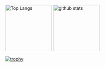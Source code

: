 <p align="left"> 
  <img alt="Top Langs" height="150px" src="https://github-readme-stats.vercel.app/api/top-langs/?username=nibo164&layout=compact&count_private=true&show_icons=true&theme=onedark" />
  <img alt="github stats" height="150px" src="https://github-readme-stats.vercel.app/api?username=nibo164&count_private=true&show_icons=true&show_icons=true&theme=onedark" />
</p>

[![trophy](https://github-profile-trophy.vercel.app/?username=nibo164&theme=onedark&column=7
)](https://github.com/ryo-ma/github-profile-trophy)
